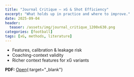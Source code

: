```yaml
---
title: "Journal Critique — xG & Shot Efficiency"
excerpt: "What holds up in practice and where to improve."
date: 2025-09-04
header:
  teaser: /assets/img/journal_critique_1200x630.png
categories: [football]
tags: [xG, methods, literature]
---
```

- Features, calibration & leakage risk
- Coaching-context validity
- Richer context features for xG variants

**PDF:** [Open](/Sarvesh%27s%20Journal%20Critique.pdf){:target="_blank"}
